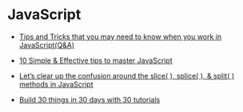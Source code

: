 # JavaScript

* [Tips and Tricks that you may need to know when you work in JavaScript(Q&A)](https://medium.com/@alexmaisiura/tips-and-tricks-that-you-may-need-to-know-when-you-work-in-javascript-q-a-799ce3c4b4d2)

* [10 Simple & Effective tips to master JavaScript](https://medium.com/@trungluongquang/10-simple-effective-tips-to-master-javascript-c365aa176852)

* [Let’s clear up the confusion around the slice( ), splice( ), & split( ) methods in JavaScript](https://medium.freecodecamp.org/lets-clear-up-the-confusion-around-the-slice-splice-split-methods-in-javascript-8ba3266c29ae)

* [Build 30 things in 30 days with 30 tutorials](https://javascript30.com/)